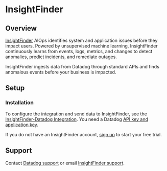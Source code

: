 # InsightFinder

## Overview

[InsightFinder][1] AIOps identifies system and application issues before they impact users. Powered by unsupervised machine learning, InsightFinder continuously learns from events, logs, metrics, and changes to detect anomalies, predict incidents, and remediate outages.

InsightFinder ingests data from Datadog through standard APIs and finds anomalous events before your business is impacted.

## Setup

### Installation

To configure the integration and send data to InsightFinder, see the [InsightFinder-Datadog Integration][2]. You need a Datadog [API key and application key][5].

If you do not have an InsightFinder account, [sign up][3] to start your free trial.

## Support

Contact [Datadog support][6] or email [InsightFinder support][4].


[1]: https://insightfinder.com/
[2]: https://insightfinder.com/datadog-integration/
[3]: https://app.insightfinder.com/auth/signup
[4]: mailto:support@insightfinder.com
[5]: https://docs.datadoghq.com/account_management/api-app-keys/
[6]: https://docs.datadoghq.com/help/
